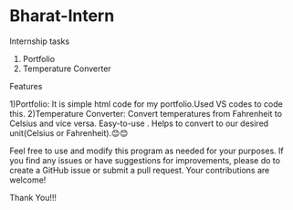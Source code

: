 # Bharat-Intern
Internship tasks 
1) Portfolio
2) Temperature Converter

Features

1)Portfolio: It is simple html code for my portfolio.Used VS codes to code this.
2)Temperature Converter: Convert temperatures from Fahrenheit to Celsius and vice versa. Easy-to-use . Helps to convert to our desired unit(Celsius or Fahrenheit).😊😊

Feel free to use and modify this program as needed for your purposes. If you find any issues or have suggestions for improvements, please do to create a GitHub issue or submit a pull request. Your contributions are welcome!

Thank You!!!

